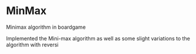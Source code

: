 # MinMax
Minimax algorithm in boardgame

Implemented the Mini-max algorithm as well as some slight variations to the algorithm with reversi
